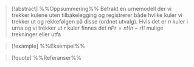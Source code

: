 
> [!abstract] %%Oppsummering%%
> Betrakt en urnemodell der vi trekker kulene uten tilbakelegging og registrerer både hvilke kuler vi trekker ut og rekkefølgen på disse (ordnet utvalg). Hvis det er $n$ kuler i urna og vi trekker ut $r$ kuler finnes det $nPr=n!(n−r)!$ mulige trekninger eller utfa

> [!example] %%Eksempel%%
> 

> [!quote] %%Referanser%%